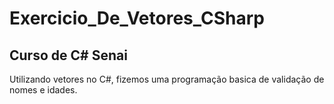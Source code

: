 # Exercicio_De_Vetores_CSharp

## Curso de C# Senai

Utilizando vetores no C#, fizemos uma programação basica de validação de nomes e idades.
